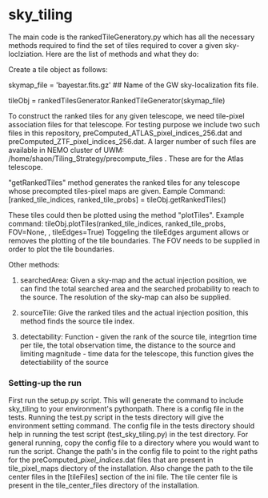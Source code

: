 # sky_tiling
The main code is the rankedTileGeneratory.py which has all the necessary methods required to find the set of tiles required to cover a given sky-loclziation. Here are the list of methods and what they do:

Create a tile object as follows:

skymap_file = 'bayestar.fits.gz' ## Name of the GW sky-localization fits file.

tileObj = rankedTilesGenerator.RankedTileGenerator(skymap_file)

To construct the ranked tiles for any given telescope, we need tile-pixel association files for that telescope. For testing purpose we include two such files in this repository, preComputed_ATLAS_pixel_indices_256.dat and preComputed_ZTF_pixel_indices_256.dat. A larger number of such files are available in NEMO cluster of UWM: /home/shaon/Tiling_Strategy/precompute_files . These are for the Atlas telescope.

"getRankedTiles" method generates the ranked tiles for any telescope whose precompted tiles-pixel maps are given.
Eample Command: [ranked_tile_indices, ranked_tile_probs] = tileObj.getRankedTiles()

These tiles could then be plotted using the method "plotTiles".
Example command: tileObj.plotTiles(ranked_tile_indices, ranked_tile_probs, FOV=None, <tile index file>, tileEdges=True)
Toggeling the tileEdges argument allows or removes the plotting of the tile boundaries. The FOV needs to be supplied in order to plot the tile boundaries.



Other methods:


1.  searchedArea: Given a sky-map and the actual injection position, we can find 
                  the total searched area and the searched probability to reach 
                  to the source. The resolution of the sky-map can also be supplied.


2.  sourceTile:   Give the ranked tiles and the actual injection position, this 
                  method finds the source tile index. 
                  
3.  detectability:  Function - given the rank of the source tile, integrtion time 
                    per tile, the total observation time, the distance to the 
                    source and limiting magnitude - time data for the telescope, 
                    this function gives the detectiability of the source

### Setting-up the run ### 
First run the setup.py script. This will generate the command to include sky_tiling to your environment's pythonpath.
There is a config file in the tests. Running the test.py script in the tests directory will give the environment setting command. The config file in the tests directory should help in running the test script (test_sky_tiling.py) in the test directory. For general running, copy the config file to a directory where you would want to run the script. Change the path's in the config file to point to the right paths for the preComputed_<telescope name>_pixel_indices_<resolution>.dat files that are present in tile_pixel_maps diectory of the installation. Also change the path to the tile center files in the [tileFiles] section of the ini file. The tile center file is present in the tile_center_files directory of the installation.


